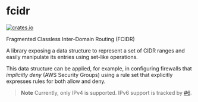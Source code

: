 # fcidr

[![crates.io](https://img.shields.io/crates/v/fcidr)](https://crates.io/crates/fcidr)

Fragmented Classless Inter-Domain Routing (FCIDR)

A library exposing a data structure to represent a set of CIDR ranges and
easily manipulate its entries using set-like operations.

This data structure can be applied, for example, in configuring firewalls that
*implicitly deny* (AWS Security Groups) using a rule set that explicitly
expresses rules for both allow and deny.

> **Note**
> Currently, only IPv4 is supported. IPv6 support is tracked by [#6](https://github.com/nicholaschiasson/fcidr/issues/6).
